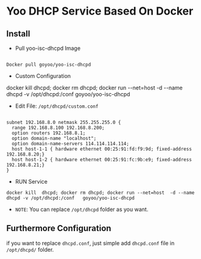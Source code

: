 # Yoo DHCP Service Based On Docker

## Install

* Pull yoo-isc-dhcpd Image

```

Docker pull goyoo/yoo-isc-dhcpd

```

* Custom Configuration


docker kill  dhcpd; docker rm dhcpd; docker run --net=host  -d --name dhcpd -v /opt/dhcpd:/conf   goyoo/yoo-isc-dhcpd



* Edit File: `/opt/dhcpd/custom.conf`

```

subnet 192.168.8.0 netmask 255.255.255.0 {
  range 192.168.8.100 192.168.8.200;
  option routers 192.168.8.1;
  option domain-name "localhost";
  option domain-name-servers 114.114.114.114;
  host host-1-1 { hardware ethernet 00:25:91:fd:f9:9d; fixed-address 192.168.8.20;}
  host host-1-2 { hardware ethernet 00:25:91:fc:9b:e9; fixed-address 192.168.8.21;}
}

```

* RUN Service

```
docker kill  dhcpd; docker rm dhcpd; docker run --net=host  -d --name dhcpd -v /opt/dhcpd:/conf   goyoo/yoo-isc-dhcpd
```


* `NOTE`: You can replace `/opt/dhcpd` folder as you want.



## Furthermore Configuration

if you want to replace `dhcpd.conf`, just simple add `dhcpd.conf` file in `/opt/dhcpd/` folder.

